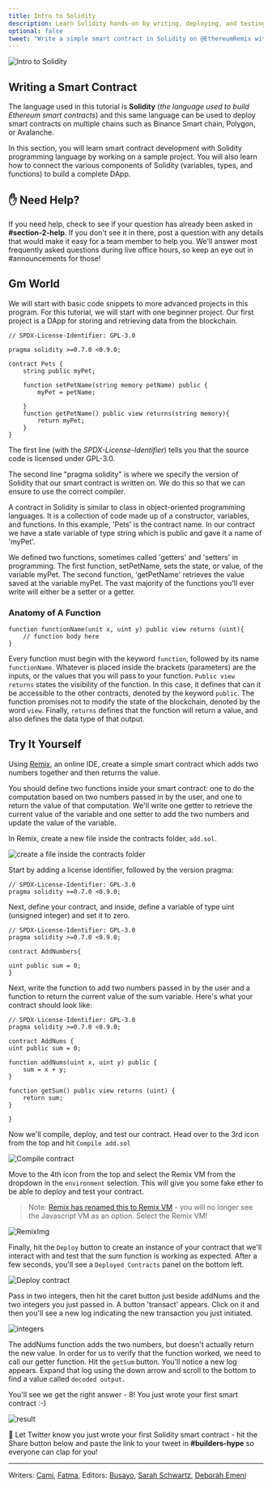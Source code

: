 ```yaml
---
title: Intro to Solidity
description: Learn Solidity hands-on by writing, deploying, and testing your own simple smart contract in Remix.
optional: false
tweet: "Write a simple smart contract in Solidity on @EthereumRemix with #30DaysofWeb3 @womenbuildweb3 🔗"
---
```


![Intro to Solidity](https://user-images.githubusercontent.com/15064710/180662387-02cf75b9-daf4-4a2d-ab07-0cf781453ce2.png)

## Writing a Smart Contract

The language used in this tutorial is **Solidity** (_the language used to build Ethereum smart contracts_) and this same language can be used to deploy smart contracts on multiple chains such as Binance Smart chain, Polygon, or Avalanche.

In this section, you will learn smart contract development with Solidity programming language by working on a sample project. You will also learn how to connect the various components of Solidity (variables, types, and functions) to build a complete DApp.

## ✋ Need Help?

If you need help, check to see if your question has already been asked in **#section-2-help**. If you don't see it in there, post a question with any details that would make it easy for a team member to help you. We'll answer most frequently asked questions during live office hours, so keep an eye out in #announcements for those!

## Gm World

We will start with basic code snippets to more advanced projects in this program. For this tutorial, we will start with one beginner project. Our first project is a DApp for storing and retrieving data from the blockchain.

```solidity
// SPDX-License-Identifier: GPL-3.0

pragma solidity >=0.7.0 <0.9.0;

contract Pets {
    string public myPet;

    function setPetName(string memory petName) public {
        myPet = petName;

    }
    function getPetName() public view returns(string memory){
        return myPet;
    }
}

```

The first line (with the _SPDX-License-Identifier_) tells you that the source code is licensed under GPL-3.0.

The second line "pragma solidity" is where we specify the version of Solidity that our smart contract is written on. We do this so that we can ensure to use the correct compiler.

A contract in Solidity is similar to class in object-oriented programming languages. It is a collection of code made up of a constructor, variables, and functions. In this example, 'Pets' is the contract name. In our contract we have a state variable of type string which is public and gave it a name of 'myPet'.

We defined two functions, sometimes called 'getters' and 'setters' in programming. The first function, setPetName, sets the state, or value, of the variable myPet. The second function, 'getPetName' retrieves the value saved at the variable myPet. The vast majority of the functions you'll ever write will either be a setter or a getter.

### Anatomy of A Function

```solidity
function functionName(unit x, uint y) public view returns (uint){
    // function body here
}
```

Every function must begin with the keyword `function`, followed by its name `functionName`. Whatever is placed inside the brackets (parameters) are the inputs, or the values that you will pass to your function. `Public view returns` states the visibility of the function. In this case, it defines that can it be accessible to the other contracts, denoted by the keyword `public`. The function promises not to modify the state of the blockchain, denoted by the word `view`. Finally, `returns` defines that the function will return a value, and also defines the data type of that output.

## Try It Yourself

Using [Remix](https://remix.ethereum.org/#optimize=false&runs=200&evmVersion=null&version=soljson-v0.8.7+commit.e28d00a7.js), an online IDE, create a simple smart contract which adds two numbers together and then returns the value.

You should define two functions inside your smart contract: one to do the computation based on two numbers passed in by the user, and one to return the value of that computation. We'll write one getter to retrieve the current value of the variable and one setter to add the two numbers and update the value of the variable.

In Remix, create a new file inside the contracts folder, `add.sol`.

![create a file inside the contracts folder](https://user-images.githubusercontent.com/15346823/179375354-bac53920-028d-4463-8998-675d8a8f57b5.png)

Start by adding a license identifier, followed by the version pragma:

```solidity
// SPDX-License-Identifier: GPL-3.0
pragma solidity >=0.7.0 <0.9.0;
```

Next, define your contract, and inside, define a variable of type uint (unsigned integer) and set it to zero.

```solidity
// SPDX-License-Identifier: GPL-3.0
pragma solidity >=0.7.0 <0.9.0;

contract AddNumbers{

uint public sum = 0;
}
```

Next, write the function to add two numbers passed in by the user and a function to return the current value of the sum variable. Here's what your contract should look like:

```solidity
// SPDX-License-Identifier: GPL-3.0
pragma solidity >=0.7.0 <0.9.0;

contract AddNums {
uint public sum = 0;

function addNums(uint x, uint y) public {
    sum = x + y;
}

function getSum() public view returns (uint) {
    return sum;
}

}
```

Now we'll compile, deploy, and test our contract. Head over to the 3rd icon from the top and hit `Compile add.sol`

![Compile contract](https://user-images.githubusercontent.com/15346823/179375260-7b7fc34d-19e5-44f1-b549-c78c828c8085.png)

Move to the 4th icon from the top and select the Remix VM from the dropdown in the `environment` selection. This will give you some fake ether to be able to deploy and test your contract.

> Note: [Remix has renamed this to Remix VM](https://remix-ide.readthedocs.io/en/latest/run.html) - you will no longer see the Javascript VM as an option. Select the Remix VM!

![RemixImg](https://user-images.githubusercontent.com/71280528/182411585-4a3e3920-58d0-4b12-a303-4a7eec8f6881.png)

Finally, hit the `Deploy` button to create an instance of your contract that we'll interact with and test that the sum function is working as expected. After a few seconds, you'll see a `Deployed Contracts` panel on the bottom left.

![Deploy contract](https://user-images.githubusercontent.com/15346823/179375283-76b327d1-185a-4060-a10b-5cef87545095.png)

Pass in two integers, then hit the caret button just beside addNums and the two integers you just passed in. A button 'transact' appears. Click on it and then you'll see a new log indicating the new transaction you just initiated.

![integers](https://user-images.githubusercontent.com/15346823/179375306-905213b2-2b60-4f9d-832d-3cb1a7dd1f43.png)

The addNums function adds the two numbers, but doesn't actually return the new value. In order for us to verify that the function worked, we need to call our getter function. Hit the `getSum` button. You'll notice a new log appears. Expand that log using the down arrow and scroll to the bottom to find a value called `decoded output.`

You'll see we get the right answer - 8! You just wrote your first smart contract :-)

![result](https://user-images.githubusercontent.com/15346823/179375323-dd99fa72-84a3-460f-bcf3-d7d1a977f94d.png)

🎉 Let Twitter know you just wrote your first Solidity smart contract - hit the Share button below and paste the link to your tweet in **#builders-hype** so everyone can clap for you!

---

Writers: [Cami](https://twitter.com/camiinthisthang), [Fatma](https://twitter.com/fatima39_fatima),
Editors: [Busayo](https://twitter.com/AmoweO), [Sarah Schwartz](https://twitter.com/schwartzswartz), [Deborah Emeni](https://twitter.com/_emeni_deborah)
